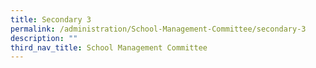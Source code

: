 ```yaml
---
title: Secondary 3
permalink: /administration/School-Management-Committee/secondary-3
description: ""
third_nav_title: School Management Committee
---
```

